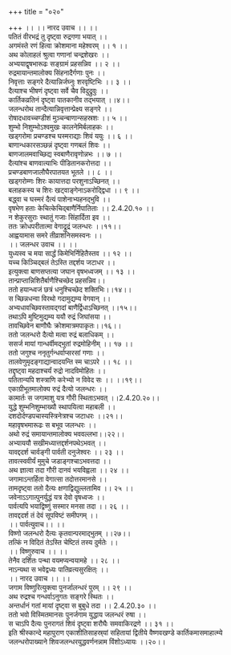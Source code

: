 +++
title = "०२०"

+++
।। ।। नारद उवाच ।। ।।  
पतितं वीरभद्रं तु दृष्ट्वा रुद्रगणा भयात् ।।  
अगमंस्ते रणं हित्वा क्रोशमाना महेश्वरम् ।। १ ।।  
अथ कोलाहलं श्रुत्वा गणानां चन्द्रशेखरः ।।  
अभ्ययाद्वृषभारूढः सङ्ग्रामं प्रहसन्निव ।। २ ।।  
रुद्रमायान्तमालोक्य सिंहनादैर्गणाः पुनः ।।  
निवृत्ताः सङ्गरे दैत्यान्निर्जघ्नुः शरवृष्टिभिः ।। ३ ।।  
दैत्याश्च भीषणं दृष्ट्वा सर्वे चैव विदुद्रुवुः ।।  
कार्तिकव्रतिनं दृष्ट्वा पातकानीव तद्भयात् ।।४।।  
जलन्धरोथ तान्दैत्यान्निवृत्तान्प्रेक्ष्य सङ्गरे ।।  
रोषादधावच्चण्डीशं मुञ्चन्बाणान्सहस्रशः ।। ५ ।।  
शुम्भो निशुम्भोऽश्वमुखः कालनेमिर्बलाहकः ।।  
खड्गरोमा प्रचण्डश्च घस्मराद्याः शिवं ययुः ।। ६ ।।  
बाणान्धकारसञ्छन्नं दृष्ट्वा गणबलं शिवः ।।  
बाणजालमवाच्छिद्य स्वबाणैरावृणोन्नभः ।। ७ ।।  
दैत्यांश्च बाणवात्याभिः पीडितानकरोत्तदा ।।  
प्रचण्डबाणजालौघैरपातयत भूतले ।। ८ ।।  
खड्गरोम्णः शिरः कायात्तदा परशुनाऽच्छिनत् ।।  
बलाहकस्य च शिरः खट्वाङ्गेनाऽकरोद्द्विधा ।। ९ ।।  
बद्ध्वा च घस्मरं दैत्यं पाशेनाभ्यहनद्भुवि ।।  
वृषभेण हताः केचित्केचिद्बाणैर्निपातिताः ।। 2.4.20.१० ।।  
न शेकुरसुराः स्थातुं गजाः सिंहार्दिता इव ।।  
ततः क्रोधपरीतात्मा वेगाद्रुद्रं जलन्धरः ।।११।।  
आह्वयामास समरे तीव्राशनिसमस्वनः ।।  
।। जलन्धर उवाच ।। ।।  
युध्यस्व च मया सार्द्धं किमेभिर्निहितैस्तव ।। १२ ।।  
यच्च किञ्चिद्बलं तेऽस्ति तद्दर्शय जटाधर ।।  
इत्युक्त्वा बाणसप्तत्या जघान वृषभध्वजम् ।। १३ ।।  
तान्प्राप्तान्निशितैर्बाणैश्चिच्छेद प्रहसन्निव।।  
ततो हयान्ध्वजं छत्रं धनुश्चिच्छेद शक्तिभिः।।१४।।  
स च्छिन्नधन्वा विरथो गदामुद्यम्य वेगवान् ।।  
अभ्यधावच्छिवस्तावद्गदां बाणैर्द्विधाऽच्छिनत् ।।१५।।  
तथाऽपि मुष्टिमुद्यम्य ययौ रुद्रं जिघांसया ।।  
तावच्छिवेन बाणौघैः क्रोशमात्रमपाकृतः।।१६।।  
ततो जलन्धरो दैत्यो मत्वा रुद्रं बलाधिकम् ।।  
ससर्ज मायां गान्धर्वीमद्भुतां रुद्रमोहिनीम् ।। १७ ।।  
ततो जगुश्च ननृतुर्गन्धर्वाप्सरसां गणाः ।।  
तालवेणुमृदङ्गाद्यान्वादयन्ति स्म चाऽपरे ।। १८ ।।  
तद्दृष्ट्वा महदाश्चर्यं रुद्रो नादविमोहितः ।।  
पतितान्यपि शस्त्राणि करेभ्यो न विवेद सः ।। ।।१९।।  
एकाग्रीभूतमालोक्य रुद्रं दैत्यो जलन्धरः ।।  
कामार्तः स जगामाशु यत्र गौरी स्थिताऽभवत् ।।2.4.20.२०।।  
युद्धे शुम्भनिशुम्भाख्यौ स्थापयित्वा महाबली ।।  
दशदोर्दण्डपचास्यस्त्रिनेत्रश्च जटाधरः ।।२१।।  
महावृषभमारूढः स बभूव जलन्धरः ।।  
अथो रुद्रं समायान्तमालोक्य भववल्लभा।।२२।।  
अभ्याययौ सखीमध्यात्तद्दर्शनपथेऽभवत् ।।  
यावद्ददर्श चार्वङ्गी पार्वती दनुजेश्वरः ।। २३ ।।  
तावत्स्ववीर्यं मुमुचे जडाङ्गश्चाऽभवत्तदा ।।  
अथ ज्ञात्वा तदा गौरी दानवं भयविह्वला ।। २४ ।।  
जगामाऽन्तर्हिता वेगात्सा तदोत्तरमानसे ।।  
तामदृष्ट्वा ततो दैत्यः क्षणाद्विद्युल्लतामिव ।। २५ ।।  
जवेनाऽऽगात्पुनर्युद्धं यत्र देवो वृषध्वजः ।।  
पार्वत्यपि भयाद्विष्णुं सस्मार मनसा तदा ।। २६ ।।  
तावद्ददर्श तं देवं सूपविष्टं समीपगम् ।।  
।। पार्वत्युवाच।। ।।  
विष्णो जलन्धरो दैत्यः कृतवान्परमाद्भुतम् ।।२७।।  
तत्किं न विदितं तेऽस्ति चेष्टितं तस्य दुर्मतेः ।।  
।। विष्णुरुवाच ।। ।।  
तेनैव दर्शितः पन्था वयमप्यन्वयामहे ।। २८ ।।  
नाऽन्यथा स भवेद्वध्यः पातिव्रत्यसुरक्षित्ः ।।  
।। नारद उवाच ।। ।।  
जगाम विष्णुरित्युक्त्वा पुनर्जालन्धरं पुरम् ।। २९ ।।  
अथ रुद्रश्च गन्धर्वाऽनुगतः सङ्गरे स्थितः ।।  
अन्तर्धानं गतां मायां दृष्ट्वा स बुबुधे तदा ।। 2.4.20.३० ।।  
ततो भवो विस्मितमानसः पुनर्जगाम युद्धाय जलन्धरं रुषा ।।  
स चाऽपि दैत्यः पुनरागतं शिवं दृष्ट्वा शरौघैः समवाकिरद्रणे ।। ३१ ।।  
इति श्रीस्कान्दे महापुराण एकाशीतिसाहस्र्यां सहितायां द्वितीये वैष्णवखण्डे कार्तिकमासमाहात्म्ये जलन्धरोपाख्याने शिवजलन्धरयुद्धवर्णनन्नाम विंशोऽध्यायः ।।२०।।